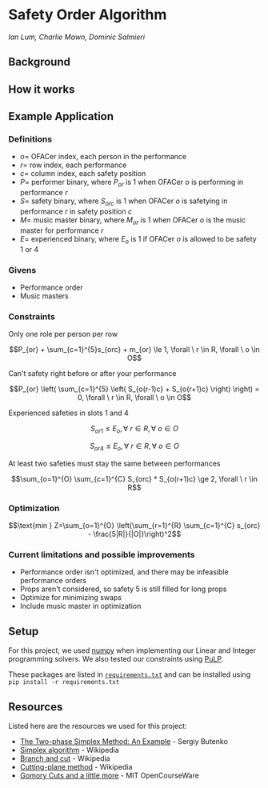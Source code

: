 # Safety Order Algorithm
*Ian Lum, Charlie Mawn, Dominic Salmieri*

## Background

## How it works

## Example Application

### Definitions
- $o =$ OFACer index, each person in the performance
- $r =$ row index, each performance
- $c =$ column index, each safety position
- $P =$ performer binary, where $P_{or}$ is $1$ when OFACer $o$ is performing in performance $r$
- $S =$ safety binary, where $S_{orc}$ is $1$ when OFACer $o$ is safetying in performance $r$ in safety position $c$
- $M =$ music master binary, where $M_{or}$ is $1$ when OFACer $o$ is the music master for performance $r$
- $E =$ experienced binary, where $E_{o}$ is $1$ if OFACer $o$ is allowed to be safety 1 or 4

### Givens
- Performance order
- Music masters

### Constraints
Only one role per person per row

$$P_{or} + \sum_{c=1}^{5}s_{orc} + m_{or} \le 1, \forall \ r \in R, \forall \ o \in O$$

Can't safety right before or after your performance

$$P_{or} \left( \sum_{c=1}^{5} \left( S_{o(r-1)c} + S_{o(r+1)c} \right) \right) = 0, \forall \ r \in R, \forall \ o \in O$$

Experienced safeties in slots 1 and 4

$$S_{or1} \le E_{o}, \forall \ r \in R, \forall \ o \in O$$

$$S_{or4} \le E_{o}, \forall \ r \in R, \forall \ o \in O$$

At least two safeties must stay the same between performances 

$$\sum_{o=1}^{O} \sum_{c=1}^{C} S_{orc} * S_{o(r+1)c} \ge 2, \forall \ r \in R$$

### Optimization
$$\text{min } Z=\sum_{o=1}^{O} \left(\sum_{r=1}^{R} \sum_{c=1}^{C} s_{orc} - \frac{5|R|}{|O|}\right)^2$$

### Current limitations and possible improvements
- Performance order isn't optimized, and there may be infeasible performance orders
- Props aren't considered, so safety 5 is still filled for long props
- Optimize for minimizing swaps
- Include music master in optimization 


## Setup

For this project, we used [numpy](https://numpy.org/) when implementing our Linear and Integer programming solvers. We also tested our constraints using [PuLP](https://coin-or.github.io/pulp/).

These packages are listed in [`requirements.txt`](./requirements.txt) and can be installed using `pip install -r requirements.txt`

## Resources

Listed here are the resources we used for this project:
- [The Two-phase Simplex Method: An Example](https://www.youtube.com/watch?v=_wnqe5_CLU0) - Sergiy Butenko
- [Simplex algorithm](https://en.wikipedia.org/wiki/Simplex_algorithm) - Wikipedia
- [Branch and cut](https://en.wikipedia.org/wiki/Branch_and_cut) - Wikipedia
- [Cutting-plane method](https://en.wikipedia.org/wiki/Cutting-plane_method) - Wikipedia
- [Gomory Cuts and a little more](https://ocw.mit.edu/courses/15-053-optimization-methods-in-management-science-spring-2013/4717f89c50e91aaa455dbe9cb5a3e225_MIT15_053S13_tut11.pdf) - MIT OpenCourseWare